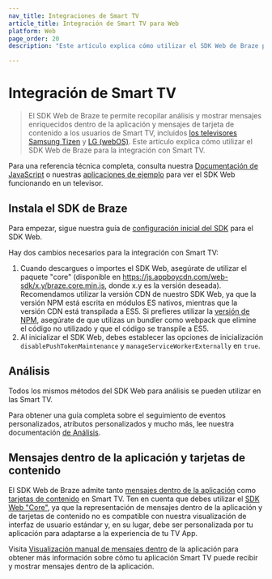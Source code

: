 ```yaml
---
nav_title: Integraciones de Smart TV
article_title: Integración de Smart TV para Web
platform: Web
page_order: 20
description: "Este artículo explica cómo utilizar el SDK Web de Braze para la integración con Smart TV (Samsung y LG)."

---
```


# Integración de Smart TV

> El SDK Web de Braze te permite recopilar análisis y mostrar mensajes enriquecidos dentro de la aplicación y mensajes de tarjeta de contenido a los usuarios de Smart TV, incluidos [los televisores Samsung Tizen](https://developer.samsung.com/smarttv/develop/specifications/tv-model-groups.html) y [LG (webOS)](https://webostv.developer.lge.com/discover). Este artículo explica cómo utilizar el SDK Web de Braze para la integración con Smart TV.

Para una referencia técnica completa, consulta nuestra [Documentación de JavaScript](https://js.appboycdn.com/web-sdk/latest/doc/modules/braze.html) o nuestras [aplicaciones de ejemplo](https://github.com/Appboy/smart-tv-sample-apps) para ver el SDK Web funcionando en un televisor.

## Instala el SDK de Braze

Para empezar, sigue nuestra guía de [configuración inicial del SDK]({{site.baseurl}}/developer_guide/platform_integration_guides/web/initial_sdk_setup/) para el SDK Web.

Hay dos cambios necesarios para la integración con Smart TV:

1. Cuando descargues o importes el SDK Web, asegúrate de utilizar el paquete "core" (disponible en https://js.appboycdn.com/web-sdk/x.y/braze.core.min.js, donde x.y es la versión deseada). Recomendamos utilizar la versión CDN de nuestro SDK Web, ya que la versión NPM está escrita en módulos ES nativos, mientras que la versión CDN está transpilada a ES5. Si prefieres utilizar la [versión de NPM](https://www.npmjs.com/package/@braze/web-sdk), asegúrate de que utilizas un bundler como webpack que elimine el código no utilizado y que el código se transpile a ES5.
2. Al inicializar el SDK Web, debes establecer las opciones de inicialización `disablePushTokenMaintenance` y `manageServiceWorkerExternally` en `true`.

## Análisis

Todos los mismos métodos del SDK Web para análisis se pueden utilizar en las Smart TV.

Para obtener una guía completa sobre el seguimiento de eventos personalizados, atributos personalizados y mucho más, lee nuestra documentación [de Análisis]({{site.baseurl}}/developer_guide/platform_integration_guides/web/analytics/tracking_sessions/).

## Mensajes dentro de la aplicación y tarjetas de contenido

El SDK Web de Braze admite tanto [mensajes dentro de la aplicación]({{site.baseurl}}/developer_guide/platform_integration_guides/web/in-app_messaging/integration/) como [tarjetas de contenido]({{site.baseurl}}/developer_guide/platform_integration_guides/web/content_cards/integration/) en Smart TV. Ten en cuenta que debes utilizar el [ SDK Web "Core"](https://www.npmjs.com/package/@braze/web-sdk), ya que la representación de mensajes dentro de la aplicación y de tarjetas de contenido no es compatible con nuestra visualización de interfaz de usuario estándar y, en su lugar, debe ser personalizada por tu aplicación para adaptarse a la experiencia de tu TV App.

Visita [Visualización manual de mensajes dentro]({{site.baseurl}}/developer_guide/platform_integration_guides/web/in-app_messaging/in-app_message_delivery/#manual-in-app-message-display) de la aplicación para obtener más información sobre cómo tu aplicación Smart TV puede recibir y mostrar mensajes dentro de la aplicación.


